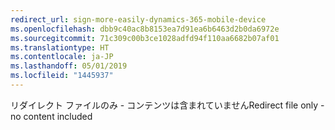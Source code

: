 ```yaml
---
redirect_url: sign-more-easily-dynamics-365-mobile-device
ms.openlocfilehash: dbb9c40ac8b8153ea7d91ea6b6463d2b0da6972e
ms.sourcegitcommit: 71c309c00b3ce1028adfd94f110aa6682b07af01
ms.translationtype: HT
ms.contentlocale: ja-JP
ms.lasthandoff: 05/01/2019
ms.locfileid: "1445937"
---
```

<span data-ttu-id="9a52d-101">リダイレクト ファイルのみ - コンテンツは含まれていません</span><span class="sxs-lookup"><span data-stu-id="9a52d-101">Redirect file only - no content included</span></span>
